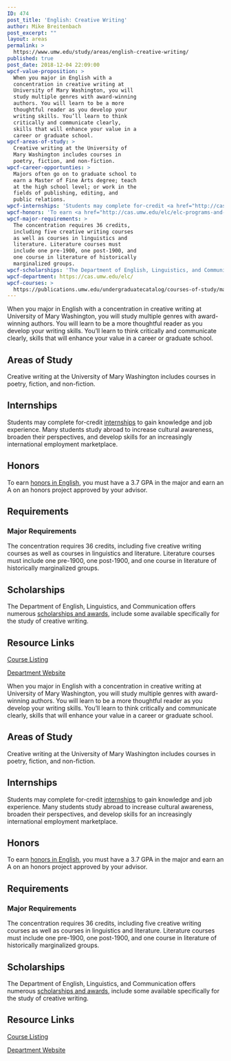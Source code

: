 ```yaml
---
ID: 474
post_title: 'English: Creative Writing'
author: Mike Breitenbach
post_excerpt: ""
layout: areas
permalink: >
  https://www.umw.edu/study/areas/english-creative-writing/
published: true
post_date: 2018-12-04 22:09:00
wpcf-value-proposition: >
  When you major in English with a
  concentration in creative writing at
  University of Mary Washington, you will
  study multiple genres with award-winning
  authors. You will learn to be a more
  thoughtful reader as you develop your
  writing skills. You’ll learn to think
  critically and communicate clearly,
  skills that will enhance your value in a
  career or graduate school.
wpcf-areas-of-study: >
  Creative writing at the University of
  Mary Washington includes courses in
  poetry, fiction, and non-fiction.
wpcf-career-opportunties: >
  Majors often go on to graduate school to
  earn a Master of Fine Arts degree; teach
  at the high school level; or work in the
  fields of publishing, editing, and
  public relations.
wpcf-internships: 'Students may complete for-credit <a href="http://cas.umw.edu/elc/careers/career-preparation/making-yourself-employable/internships/">internships</a> to gain knowledge and job experience. Many students study abroad to increase cultural awareness, broaden their perspectives, and develop skills for an increasingly international employment marketplace.'
wpcf-honors: 'To earn <a href="http://cas.umw.edu/elc/elc-programs-and-related-information/honors/">honors in English</a>, you must have a 3.7 GPA in the major and earn an A on an honors project approved by your advisor.'
wpcf-major-requirements: >
  The concentration requires 36 credits,
  including five creative writing courses
  as well as courses in linguistics and
  literature. Literature courses must
  include one pre-1900, one post-1900, and
  one course in literature of historically
  marginalized groups.
wpcf-scholarships: 'The Department of English, Linguistics, and Communication offers numerous <a href="http://cas.umw.edu/elc/scholarships-and-prizes/">scholarships and awards</a>, include some available specifically for the study of creative writing.'
wpcf-department: https://cas.umw.edu/elc/
wpcf-courses: >
  https://publications.umw.edu/undergraduatecatalog/courses-of-study/majors/engl/
---
```

<!-- End Types Custom Fields -->
<!-- End Types Custom Fields -->
<!-- End Types Custom Fields -->
<!-- Types Custom Fields: -->

<!-- value-proposition -->
When you major in English with a concentration in creative writing at University of Mary Washington, you will study multiple genres with award-winning authors. You will learn to be a more thoughtful reader as you develop your writing skills. You’ll learn to think critically and communicate clearly, skills that will enhance your value in a career or graduate school.
<!-- End value-proposition -->

<!-- areas-of-study -->
<h2>Areas of Study</h2>Creative writing at the University of Mary Washington includes courses in poetry, fiction, and non-fiction.
<!-- End areas-of-study -->

<!-- internships -->
<h2>Internships</h2>Students may complete for-credit <a href="http://cas.umw.edu/elc/careers/career-preparation/making-yourself-employable/internships/">internships</a> to gain knowledge and job experience. Many students study abroad to increase cultural awareness, broaden their perspectives, and develop skills for an increasingly international employment marketplace.
<!-- End internships -->

<!-- honors -->
<h2>Honors</h2>To earn <a href="http://cas.umw.edu/elc/elc-programs-and-related-information/honors/">honors in English</a>, you must have a 3.7 GPA in the major and earn an A on an honors project approved by your advisor.
<!-- End honors -->

<!-- requirements -->
<h2>Requirements</h2>
<!-- major-requirements -->
<h3>Major Requirements</h3>The concentration requires 36 credits, including five creative writing courses as well as courses in linguistics and literature. Literature courses must include one pre-1900, one post-1900, and one course in literature of historically marginalized groups.
<!-- End major-requirements -->

<!-- End requirements -->

<!-- scholarships -->
<h2>Scholarships</h2>The Department of English, Linguistics, and Communication offers numerous <a href="http://cas.umw.edu/elc/scholarships-and-prizes/">scholarships and awards</a>, include some available specifically for the study of creative writing.
<!-- End scholarships -->

<!-- resource-links -->
<h2>Resource Links</h2>
<!-- courses -->
<a href="https://publications.umw.edu/undergraduatecatalog/courses-of-study/majors/engl/" class="button">Course Listing</a>
<!-- End courses -->

<!-- department -->
<a href="https://cas.umw.edu/elc/" class="button">Department Website</a>
<!-- End department -->

<!-- End resource-links -->

<!-- End Types Custom Fields -->
<!-- Types Custom Fields: -->

<!-- value-proposition -->
When you major in English with a concentration in creative writing at University of Mary Washington, you will study multiple genres with award-winning authors. You will learn to be a more thoughtful reader as you develop your writing skills. You’ll learn to think critically and communicate clearly, skills that will enhance your value in a career or graduate school.
<!-- End value-proposition -->

<!-- areas-of-study -->
<h2>Areas of Study</h2>Creative writing at the University of Mary Washington includes courses in poetry, fiction, and non-fiction.
<!-- End areas-of-study -->

<!-- internships -->
<h2>Internships</h2>Students may complete for-credit <a href="http://cas.umw.edu/elc/careers/career-preparation/making-yourself-employable/internships/">internships</a> to gain knowledge and job experience. Many students study abroad to increase cultural awareness, broaden their perspectives, and develop skills for an increasingly international employment marketplace.
<!-- End internships -->

<!-- honors -->
<h2>Honors</h2>To earn <a href="http://cas.umw.edu/elc/elc-programs-and-related-information/honors/">honors in English</a>, you must have a 3.7 GPA in the major and earn an A on an honors project approved by your advisor.
<!-- End honors -->

<!-- requirements -->
<h2>Requirements</h2>
<!-- major-requirements -->
<h3>Major Requirements</h3>The concentration requires 36 credits, including five creative writing courses as well as courses in linguistics and literature. Literature courses must include one pre-1900, one post-1900, and one course in literature of historically marginalized groups.
<!-- End major-requirements -->

<!-- End requirements -->

<!-- scholarships -->
<h2>Scholarships</h2>The Department of English, Linguistics, and Communication offers numerous <a href="http://cas.umw.edu/elc/scholarships-and-prizes/">scholarships and awards</a>, include some available specifically for the study of creative writing.
<!-- End scholarships -->

<!-- resource-links -->
<h2>Resource Links</h2>
<!-- courses -->
<a href="https://publications.umw.edu/undergraduatecatalog/courses-of-study/majors/engl/" class="button">Course Listing</a>
<!-- End courses -->

<!-- department -->
<a href="https://cas.umw.edu/elc/" class="button">Department Website</a>
<!-- End department -->

<!-- End resource-links -->

<!-- End Types Custom Fields -->